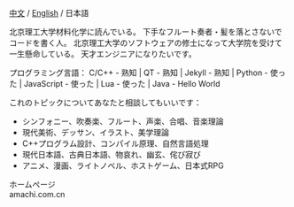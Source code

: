 [中文](https://github.com/AmachiInori/amachiinori/blob/master/README.md) / [English](https://github.com/AmachiInori/amachiinori/blob/master/README_en.md) / 日本語  

北京理工大学材料化学に読んでいる。
下手なフルート奏者・髪を落とさないでコードを書く人。
北京理工大学のソフトウェアの修士になって大学院を受けて一生懸命している。
天才エンジニアになりたいです。

プログラミング言語： C/C++ - 熟知 | QT - 熟知 | Jekyll - 熟知 | Python - 使った | JavaScript - 使った | Lua - 使った | Java - Hello World

これのトピックについてあなたと相談してもいいです：

- シンフォニー、吹奏楽、フルート、声楽、合唱、音楽理論
- 現代美術、デッサン、イラスト、美学理論
- C++プログラム設計、コンパイル原理、自然言語処理
- 現代日本語、古典日本語、物哀れ、幽玄、侘び寂び
- アニメ、漫画、ライトノベル、ホストゲーム、日本式RPG

ホームページ  
amachi.com.cn
